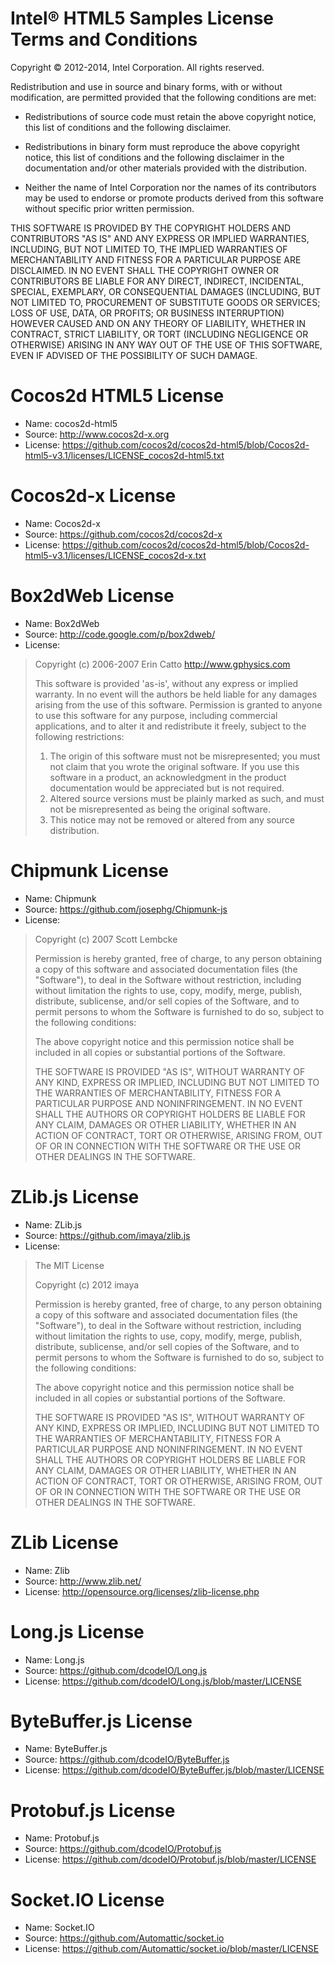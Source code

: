 # Intel® HTML5 Samples License Terms and Conditions

Copyright © 2012-2014, Intel Corporation. All rights reserved.

Redistribution and use in source and binary forms, with or without
modification, are permitted provided that the following conditions are
met:

-   Redistributions of source code must retain the above copyright
    notice, this list of conditions and the following disclaimer.

-   Redistributions in binary form must reproduce the above copyright
    notice, this list of conditions and the following disclaimer in the
    documentation and/or other materials provided with the distribution.

-   Neither the name of Intel Corporation nor the names of its
    contributors may be used to endorse or promote products derived from
    this software without specific prior written permission.

THIS SOFTWARE IS PROVIDED BY THE COPYRIGHT HOLDERS AND CONTRIBUTORS "AS
IS" AND ANY EXPRESS OR IMPLIED WARRANTIES, INCLUDING, BUT NOT LIMITED
TO, THE IMPLIED WARRANTIES OF MERCHANTABILITY AND FITNESS FOR A
PARTICULAR PURPOSE ARE DISCLAIMED. IN NO EVENT SHALL THE COPYRIGHT OWNER
OR CONTRIBUTORS BE LIABLE FOR ANY DIRECT, INDIRECT, INCIDENTAL, SPECIAL,
EXEMPLARY, OR CONSEQUENTIAL DAMAGES (INCLUDING, BUT NOT LIMITED TO,
PROCUREMENT OF SUBSTITUTE GOODS OR SERVICES; LOSS OF USE, DATA, OR
PROFITS; OR BUSINESS INTERRUPTION) HOWEVER CAUSED AND ON ANY THEORY OF
LIABILITY, WHETHER IN CONTRACT, STRICT LIABILITY, OR TORT (INCLUDING
NEGLIGENCE OR OTHERWISE) ARISING IN ANY WAY OUT OF THE USE OF THIS
SOFTWARE, EVEN IF ADVISED OF THE POSSIBILITY OF SUCH DAMAGE.

# Cocos2d HTML5 License
* Name: cocos2d-html5
* Source: http://www.cocos2d-x.org
* License: https://github.com/cocos2d/cocos2d-html5/blob/Cocos2d-html5-v3.1/licenses/LICENSE_cocos2d-html5.txt

# Cocos2d-x License
* Name: Cocos2d-x
* Source: https://github.com/cocos2d/cocos2d-x
* License: https://github.com/cocos2d/cocos2d-html5/blob/Cocos2d-html5-v3.1/licenses/LICENSE_cocos2d-x.txt

# Box2dWeb License
* Name: Box2dWeb
* Source: http://code.google.com/p/box2dweb/
* License: 

> Copyright (c) 2006-2007 Erin Catto http://www.gphysics.com
> 
> This software is provided 'as-is', without any express or implied
> warranty.  In no event will the authors be held liable for any damages
> arising from the use of this software.
> Permission is granted to anyone to use this software for any purpose,
> including commercial applications, and to alter it and redistribute it
> freely, subject to the following restrictions:
>   1. The origin of this software must not be misrepresented; you must not
> claim that you wrote the original software. If you use this software
> in a product, an acknowledgment in the product documentation would be
> appreciated but is not required.
>   2. Altered source versions must be plainly marked as such, and must not be
> misrepresented as being the original software.
>   3. This notice may not be removed or altered from any source distribution.


# Chipmunk License
* Name: Chipmunk
* Source: https://github.com/josephg/Chipmunk-js
* License:

> Copyright (c) 2007 Scott Lembcke
> 
> Permission is hereby granted, free of charge, to any person obtaining a copy
> of this software and associated documentation files (the "Software"), to deal
> in the Software without restriction, including without limitation the rights
> to use, copy, modify, merge, publish, distribute, sublicense, and/or sell
> copies of the Software, and to permit persons to whom the Software is
> furnished to do so, subject to the following conditions:
> 
> The above copyright notice and this permission notice shall be included in
> all copies or substantial portions of the Software.
> 
> THE SOFTWARE IS PROVIDED "AS IS", WITHOUT WARRANTY OF ANY KIND, EXPRESS OR
> IMPLIED, INCLUDING BUT NOT LIMITED TO THE WARRANTIES OF MERCHANTABILITY,
> FITNESS FOR A PARTICULAR PURPOSE AND NONINFRINGEMENT. IN NO EVENT SHALL THE
> AUTHORS OR COPYRIGHT HOLDERS BE LIABLE FOR ANY CLAIM, DAMAGES OR OTHER
> LIABILITY, WHETHER IN AN ACTION OF CONTRACT, TORT OR OTHERWISE, ARISING FROM,
> OUT OF OR IN CONNECTION WITH THE SOFTWARE OR THE USE OR OTHER DEALINGS IN THE
> SOFTWARE.
>

# ZLib.js License
* Name: ZLib.js
* Source: https://github.com/imaya/zlib.js
* License: 

> The MIT License
> 
> Copyright (c) 2012 imaya
> 
> Permission is hereby granted, free of charge, to any person obtaining a copy
> of this software and associated documentation files (the "Software"), to deal
> in the Software without restriction, including without limitation the rights
> to use, copy, modify, merge, publish, distribute, sublicense, and/or sell
> copies of the Software, and to permit persons to whom the Software is
> furnished to do so, subject to the following conditions:
> 
> The above copyright notice and this permission notice shall be included in
> all copies or substantial portions of the Software.
> 
> THE SOFTWARE IS PROVIDED "AS IS", WITHOUT WARRANTY OF ANY KIND, EXPRESS OR
> IMPLIED, INCLUDING BUT NOT LIMITED TO THE WARRANTIES OF MERCHANTABILITY,
> FITNESS FOR A PARTICULAR PURPOSE AND NONINFRINGEMENT. IN NO EVENT SHALL THE
> AUTHORS OR COPYRIGHT HOLDERS BE LIABLE FOR ANY CLAIM, DAMAGES OR OTHER
> LIABILITY, WHETHER IN AN ACTION OF CONTRACT, TORT OR OTHERWISE, ARISING FROM,
> OUT OF OR IN CONNECTION WITH THE SOFTWARE OR THE USE OR OTHER DEALINGS IN
> THE SOFTWARE.


# ZLib License
* Name: Zlib
* Source: http://www.zlib.net/
* License: http://opensource.org/licenses/zlib-license.php

# Long.js License
* Name: Long.js
* Source: https://github.com/dcodeIO/Long.js
* License: https://github.com/dcodeIO/Long.js/blob/master/LICENSE

# ByteBuffer.js License
* Name: ByteBuffer.js
* Source: https://github.com/dcodeIO/ByteBuffer.js
* License: https://github.com/dcodeIO/ByteBuffer.js/blob/master/LICENSE

# Protobuf.js License
* Name: Protobuf.js
* Source: https://github.com/dcodeIO/Protobuf.js
* License: https://github.com/dcodeIO/Protobuf.js/blob/master/LICENSE

# Socket.IO License
* Name: Socket.IO
* Source: https://github.com/Automattic/socket.io
* License: https://github.com/Automattic/socket.io/blob/master/LICENSE